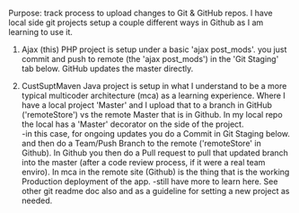 Purpose: track process to upload changes to Git & GitHub repos.  I have local side git projects setup a couple different ways in Github as I am learning to use it.

1) Ajax (this) PHP project is setup under a basic 'ajax post_mods'.  you just commit and push to remote (the 'ajax post_mods') in the 'Git Staging' tab below.  GitHub updates the master directly.

2) CustSuptMaven Java project is setup in what I understand to be a more typical multicoder architecture (mca) as a learning experience.  Where I have a local project 'Master' and I upload that to a branch in GitHub ('remoteStore') vs the remote Master that is in Github.  In my local repo the local has a 'Master' decorator on the side of the project.  
	-in this case, for ongoing updates you do a Commit in Git Staging below.  and then do a Team/Push Branch to the remote ('remoteStore' in Github).  In Github you then do a Pull request to pull that updated branch into the master (after a code review process, if it were a real team enviro).  In mca in the remote site (Github) is the thing that is the working Production deployment of the app.
	-still have more to learn here.  See other git readme doc also and as a guideline for setting a new project as needed.
